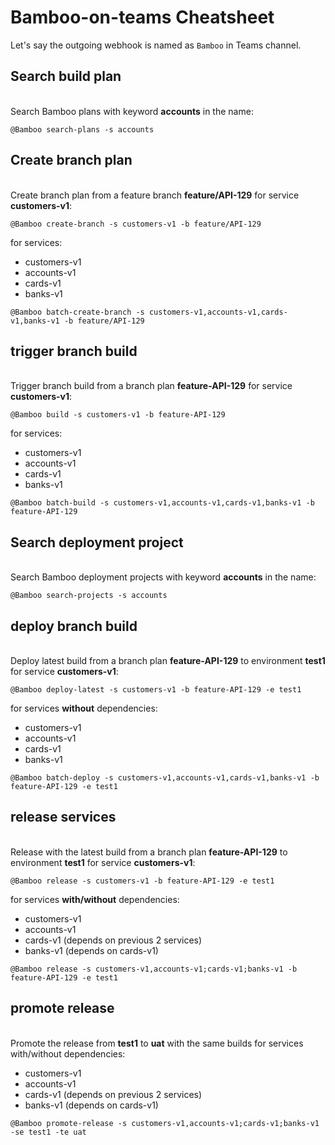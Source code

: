 # Bamboo-on-teams Cheatsheet
Let's say the outgoing webhook is named as `Bamboo` in Teams channel.

## Search build plan
\
Search Bamboo plans with keyword **accounts** in the name:
```
@Bamboo search-plans -s accounts
```

## Create branch plan
\
Create branch plan from a feature branch **feature/API-129** for service **customers-v1**:
```
@Bamboo create-branch -s customers-v1 -b feature/API-129
```
for services:
* customers-v1
* accounts-v1
* cards-v1
* banks-v1
```
@Bamboo batch-create-branch -s customers-v1,accounts-v1,cards-v1,banks-v1 -b feature/API-129
```

## trigger branch build
\
Trigger branch build from a branch plan **feature-API-129** for service **customers-v1**:
```
@Bamboo build -s customers-v1 -b feature-API-129
```
for services:
* customers-v1
* accounts-v1
* cards-v1
* banks-v1
```
@Bamboo batch-build -s customers-v1,accounts-v1,cards-v1,banks-v1 -b feature-API-129
```

## Search deployment project
\
Search Bamboo deployment projects with keyword **accounts** in the name:
```
@Bamboo search-projects -s accounts
```

## deploy branch build
\
Deploy latest build from a branch plan **feature-API-129** to environment **test1** for service **customers-v1**:
```
@Bamboo deploy-latest -s customers-v1 -b feature-API-129 -e test1
```
for services **without** dependencies:
* customers-v1
* accounts-v1
* cards-v1
* banks-v1
```
@Bamboo batch-deploy -s customers-v1,accounts-v1,cards-v1,banks-v1 -b feature-API-129 -e test1
```

## release services
\
Release with the latest build from a branch plan **feature-API-129** to environment **test1** for service **customers-v1**:
```
@Bamboo release -s customers-v1 -b feature-API-129 -e test1
```
for services **with/without** dependencies:
* customers-v1
* accounts-v1
* cards-v1 (depends on previous 2 services)
* banks-v1 (depends on cards-v1)
```
@Bamboo release -s customers-v1,accounts-v1;cards-v1;banks-v1 -b feature-API-129 -e test1
```

## promote release
\
Promote the release from **test1** to **uat** with the same builds for services with/without dependencies:
* customers-v1
* accounts-v1
* cards-v1 (depends on previous 2 services)
* banks-v1 (depends on cards-v1)
```
@Bamboo promote-release -s customers-v1,accounts-v1;cards-v1;banks-v1 -se test1 -te uat
```

